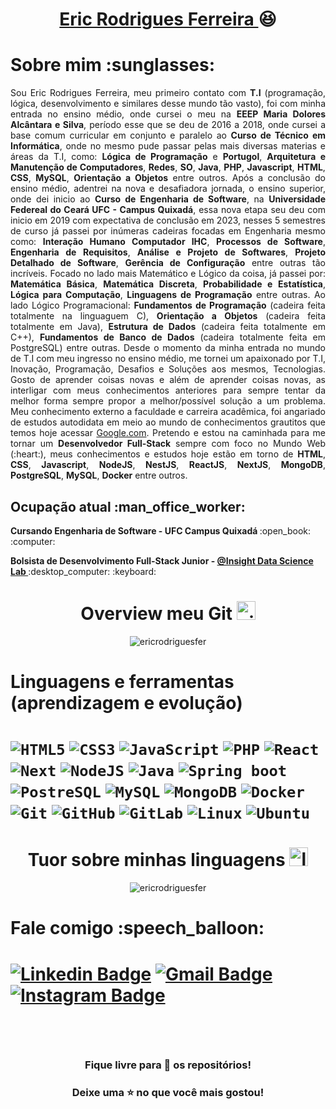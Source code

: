 <h1 align="center"> <a href="https://www.linkedin.com/in/ericrodriguesfer/"> Eric Rodrigues Ferreira </a> 😆 </h1>

<h1 align="left"> Sobre mim :sunglasses: </h1>
<p align="justify">
Sou Eric Rodrigues Ferreira, meu primeiro contato com <b>T.I</b> (programação, lógica, desenvolvimento e similares desse mundo tão vasto), foi com minha entrada no ensino médio, onde cursei o meu na <b>EEEP Maria Dolores Alcântara e Silva</b>, período esse que se deu de 2016 a 2018, onde cursei a base comum curricular em conjunto e paralelo ao <b>Curso de Técnico em Informática</b>, onde no mesmo pude passar pelas mais diversas materias e áreas da T.I, como: <b>Lógica de Programação</b> e <b>Portugol</b>, <b>Arquitetura e Manutenção de Computadores</b>, <b>Redes</b>, <b>SO</b>, <b>Java</b>, <b>PHP</b>, <b>Javascript</b>, <b>HTML</b>, <b>CSS</b>, <b>MySQL</b>, <b>Orientação a Objetos</b> entre outros. Após a conclusão do ensino médio, adentrei na nova e desafiadora jornada, o ensino superior, onde dei inicio ao <b>Curso de Engenharia de Software</b>, na <b>Universidade Federeal do Ceará UFC - Campus Quixadá</b>, essa nova etapa seu deu com inicio em 2019 com expectativa de conclusão em 2023, nesses 5 semestres de curso já passei por inúmeras cadeiras focadas em Engenharia mesmo como: <b>Interação Humano Computador IHC</b>, <b>Processos de Software</b>, <b>Engenharia de Requisitos</b>, <b>Análise e Projeto de Softwares</b>, <b>Projeto Detalhado de Software</b>, <b>Gerência de Configuração</b> entre outras tão incríveis. Focado no lado mais Matemático e Lógico da coisa, já passei por: <b>Matemática Básica</b>, <b>Matemática Discreta</b>, <b>Probabilidade e Estatística</b>, <b>Lógica para Computação</b>, <b>Linguagens de Programação</b> entre outras. Ao lado Lógico Programacional: <b>Fundamentos de Programação</b> (cadeira feita totalmente na linguaguem C), <b>Orientação a Objetos</b> (cadeira feita totalmente em Java), <b>Estrutura de Dados</b> (cadeira feita totalmente em C++), <b>Fundamentos de Banco de Dados</b> (cadeira totalmente feita em PostgreSQL) entre outras. Desde o momento da minha entrada no mundo de T.I com meu ingresso no ensino médio, me tornei um apaixonado por T.I, Inovação, Programação, Desafios e Soluções aos mesmos, Tecnologias. Gosto de aprender coisas novas e além de aprender coisas novas, as interligar com meus conhecimentos anteriores para sempre tentar da melhor forma sempre propor a melhor/possível solução a um problema. Meu conhecimento externo a faculdade e carreira acadêmica, foi angariado de estudos autodidata em meio ao mundo de conhecimentos grautitos que temos hoje acessar <a href="https://google.com" target="_blank"> Google.com</a>. Pretendo e estou na caminhada para me tornar um <b>Desenvolvedor Full-Stack</b> sempre com foco no Mundo Web (:heart:), meus conhecimentos e estudos hoje estão em torno de <b>HTML</b>, <b>CSS</b>, <b>Javascript</b>, <b>NodeJS</b>, <b>NestJS</b>, <b>ReactJS</b>, <b>NextJS</b>, <b>MongoDB</b>, <b>PostgreSQL</b>, <b>MySQL</b>, <b>Docker</b> entre outros.
</p>

<h2 align="left"> Ocupação atual :man_office_worker: </h2>
<p align="left"> <b> Cursando Engenharia de Software - UFC Campus Quixadá </b> :open_book: :computer: </p>
<p align="left"> <b> Bolsista de Desenvolvimento Full-Stack Junior - <a href="https://github.com/InsightLab"> @Insight Data Science Lab </a> </b> :desktop_computer: :keyboard:</p>


<h1 align="center"> Overview meu Git <img src="https://image.flaticon.com/icons/png/512/25/25231.png" widht="30" height="30" alt="git" /> </h1>
<p align="center">
  <img src="https://github-readme-stats.vercel.app/api?username=ericrodriguesfer&show_icons=true&theme=tokyonight" alt="ericrodriguesfer" />
</p>

<h1 align="left"> Linguagens e ferramentas (aprendizagem e evolução) <h1>
<code><img alt="HTML5" src="https://img.shields.io/badge/html5-%23E34F26.svg?style=for-the-badge&logo=html5&logoColor=white"/></code>
<code><img alt="CSS3" src="https://img.shields.io/badge/css3-%231572B6.svg?style=for-the-badge&logo=css3&logoColor=white"/></code>
<code><img alt="JavaScript" src="https://img.shields.io/badge/JavaScript-F7DF1E?style=for-the-badge&logo=javascript&logoColor=black"/></code>
<code><img alt="PHP" src="https://img.shields.io/badge/PHP-777BB4?style=for-the-badge&logo=php&logoColor=white"/></code>
<code><img alt="React" src="https://img.shields.io/badge/react-%2320232a.svg?style=for-the-badge&logo=react&logoColor=%2361DAFB"/></code>
<code><img alt="Next" src="https://img.shields.io/badge/next.js-000000?style=for-the-badge&logo=nextdotjs&logoColor=white"/></code>
<code><img alt="NodeJS" src="https://img.shields.io/badge/Node.js-339933?style=for-the-badge&logo=nodedotjs&logoColor=white"/></code>
<code><img alt="Java" src="https://img.shields.io/badge/Java-ED8B00?style=for-the-badge&logo=java&logoColor=white"/></code>
<code><img alt="Spring boot" src="https://img.shields.io/badge/Spring-6DB33F?style=for-the-badge&logo=spring&logoColor=white"/></code>
<code><img alt="PostreSQL" src="https://img.shields.io/badge/PostgreSQL-316192?style=for-the-badge&logo=postgresql&logoColor=white"/></code>
<code><img alt="MySQL" src="https://img.shields.io/badge/MySQL-00000F?style=for-the-badge&logo=mysql&logoColor=white"/></code>
<code><img alt="MongoDB" src="https://img.shields.io/badge/MongoDB-4EA94B?style=for-the-badge&logo=mongodb&logoColor=white"/></code>
<code><img alt="Docker" src="https://img.shields.io/badge/Docker-2CA5E0?style=for-the-badge&logo=docker&logoColor=white"/></code>
<code><img alt="Git" src="https://img.shields.io/badge/git-%23F05033.svg?style=for-the-badge&logo=git&logoColor=white"/></code>
<code><img alt="GitHub" src="https://img.shields.io/badge/github-%23121011.svg?style=for-the-badge&logo=github&logoColor=white"/></code>
<code><img alt="GitLab" src="https://img.shields.io/badge/GitLab-330F63?style=for-the-badge&logo=gitlab&logoColor=white"/></code>
<code><img alt="Linux" src="https://img.shields.io/badge/Linux-FCC624?style=for-the-badge&logo=linux&logoColor=black"/></code>
<code><img alt="Ubuntu" src="https://img.shields.io/badge/Ubuntu-E95420?style=for-the-badge&logo=ubuntu&logoColor=white"/></code>

<h1 align="center"> Tuor sobre minhas linguagens <img src="https://static.thenounproject.com/png/3308791-200.png" widht="30" height="30" alt="languages" /> </h1>
<p align="center">
  <img src="https://github-readme-stats.vercel.app/api/top-langs/?username=ericrodriguesfer&layout=compact&theme=tokyonight" alt="ericrodriguesfer" />
</p>

<h1 align="left"> Fale comigo :speech_balloon: <h1>
  
[![Linkedin Badge](https://img.shields.io/badge/ericrodriguesferreira-%230077B5.svg?style=for-the-badge&logo=linkedin&logoColor=white&link=https://www.linkedin.com/in/ericrodriguesfer/)](https://www.linkedin.com/in/ericrodriguesfer/) [![Gmail Badge](https://img.shields.io/badge/ericdesenvolvedor7@gmail.com-0078D4?style=for-the-badge&logo=Gmail&logoColor=white&link=mailto:ericdesenvolvedor7@gmail.com)](mailto:ericdesenvolvedor7@gmail.com) [![Instagram Badge](https://img.shields.io/badge/@_ericrf_-%23E4405F.svg?style=for-the-badge&logo=Instagram&logoColor=white&link=https://www.instagram.com/_ericrf_/)](https://www.instagram.com/_ericrf_/)
  
<br>

<h3 align="center"> Fique livre para 🔎 os repositórios! </h3>
<h3 align="center"> Deixe uma ⭐ no que você mais gostou! </h3>

<!--
**ericrodriguesfer/ericrodriguesfer** is a ✨ _special_ ✨ repository because its `README.md` (this file) appears on your GitHub profile.

Here are some ideas to get you started:

- 🔭 I’m currently working on ...
- 🌱 I’m currently learning ...
- 👯 I’m looking to collaborate on ...
- 🤔 I’m looking for help with ...
- 💬 Ask me about ...
- 📫 How to reach me: ...
- 😄 Pronouns: ...
- ⚡ Fun fact: ...
-->
